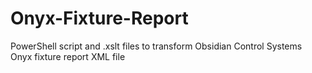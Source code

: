 # Onyx-Fixture-Report
PowerShell script and .xslt files to transform Obsidian Control Systems Onyx fixture report XML file
